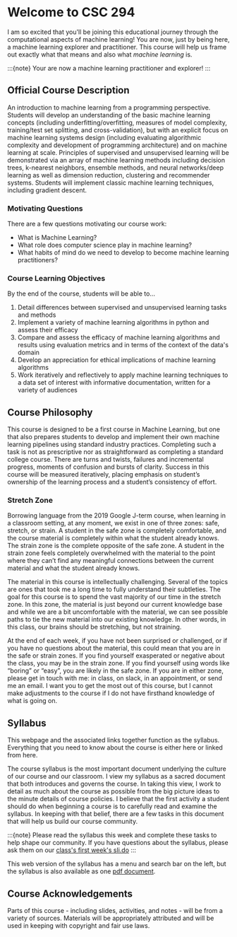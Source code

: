 # Welcome to CSC 294

I am so excited that you'll be joining this educational journey through 
the computational aspects of machine learning! You are now, just by being here, a machine learning explorer and practitioner. This course will 
help us frame out exactly what that means and also what _machine learning_ is. 

:::{note}
Your are now a machine learning practitioner and explorer! 
:::

## Official Course Description

An introduction to machine learning from a programming perspective. Students will develop an understanding of the basic machine learning concepts (including underfitting/overfitting, measures of model complexity, training/test set splitting, and cross-validation), but with an explicit focus on machine learning systems design (including evaluating algorithmic complexity and development of programming architecture) and on machine learning at scale. Principles of supervised and unsupervised learning will be demonstrated via an array of machine learning methods including decision trees, k-nearest neighbors, ensemble methods, and neural networks/deep learning as well as dimension reduction, clustering and recommender systems. Students will implement classic machine learning techniques, including gradient descent. 

### Motivating Questions

There are a few questions motivating our course work: 
- What is Machine Learning?   
- What role does computer science play in machine learning?  
- What habits of mind do we need to develop to become machine learning practitioners?   


### Course Learning Objectives

By the end of the course, students will be able to...
1. Detail differences between supervised and unsupervised learning tasks and methods
2. Implement a variety of machine learning algorithms in python and assess their efficacy   
3. Compare and assess the efficacy of machine learning algorithms and results using evaluation metrics and in terms of the context of the data's domain    
4. Develop an appreciation for ethical implications of machine learning algorithms   
5. Work iteratively and reflectively to apply machine learning techniques to a data set of interest with informative documentation, written for a variety of audiences 

## Course Philosophy

This course is designed to be a first course in Machine Learning, but one that also prepares students to develop and implement their own machine learning pipelines using standard industry practices. Completing such a task is not as prescriptive nor as straightforward as completing a standard college course. There are turns and twists, failures and incremental progress, moments of confusion and bursts of clarity. Success in this course will be measured iteratively, placing emphasis on student’s ownership of the learning process and a student’s consistency of effort. 


### Stretch Zone

Borrowing language from the 2019 Google J-term course, when learning in a 
classroom setting, at any moment, we exist in one of three zones: safe, 
stretch, or strain. A student in the safe zone is completely comfortable, and 
the course material is completely within what the student already knows. The 
strain zone is the complete opposite of the safe zone. A student in the strain 
zone feels completely overwhelmed with the material to the point where they 
can’t find any meaningful connections between the current material and what 
the student already knows. 

The material in this course is intellectually challenging. Several of the 
topics are ones that took me a long time to fully understand their subtleties. The goal for this course is to spend the vast majority of our time in the stretch zone. In this 
zone, the material is just beyond our current knowledge base and while we are 
a bit uncomfortable with the material, we can see possible paths to tie the 
new material into our existing knowledge. In other words, in this class, our 
brains should be stretching, but not straining. 

At the end of each week, if you have not been surprised or challenged, or if 
you have no questions about the material, this could mean that you are in the 
safe or strain zones. If you find yourself exasperated or negative about the 
class, you may be in the strain zone. If you find yourself using words like 
“boring” or “easy”, you are likely in the safe zone. If you are in either 
zone, please get in touch with me: in class, on slack, in an appointment, or 
send me an email. I want you to get the most out of this course, but I cannot 
make adjustments to the course if I do not have firsthand knowledge of what is 
going on.


## Syllabus 

This webpage and the associated links together function as the syllabus. 
Everything that you need to know about the course is either here or linked from here. 

The course syllabus is the most important document underlying the culture of 
our course and our classroom. I view my syllabus as a sacred document that 
both introduces and governs the course. In taking this view, I work to detail 
as much about the course as possible from the big picture ideas to the minute 
details of course policies. I believe that the first activity a student should 
do when beginning a course is to carefully read and examine the syllabus. In 
keeping with that belief, there are a few tasks in this document that will 
help us build our course community. 

:::{note}
Please read the syllabus this week and complete these tasks to help shape our community. If you have questions about the syllabus, please ask them on our [class's first week's sli.do](https://bit.ly/3cNs0q1)
:::

This web version of the syllabus has a menu and search bar on the left, but the syllabus is also available as one [pdf document]().

## Course Acknowledgements 

Parts of this course - including slides, activities, and notes - will be from a variety of sources. Materials will be appropriately attributed and will be used in keeping with copyright and fair use laws. 
